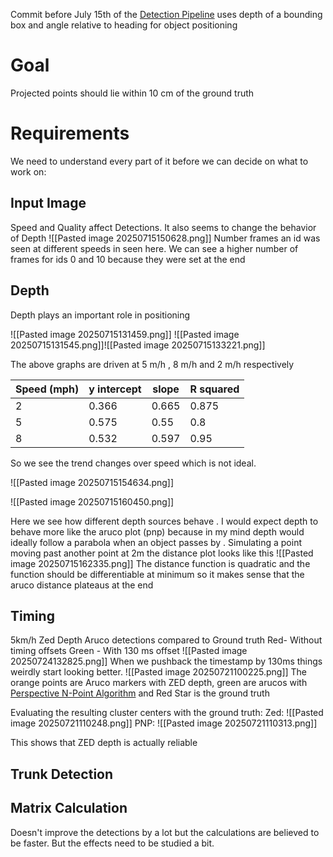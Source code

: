 Commit before July 15th of the [Detection Pipeline](https://github.com/aureaimaging/tms-detection-pipeline-service)  uses depth of a bounding box and angle relative to heading for object positioning

# Goal
Projected points should lie within 10 cm of the ground truth 



# Requirements
We need to understand every part of it before we can decide on what to work on:

## Input Image 
Speed and Quality affect Detections. It also seems to change the behavior of Depth
![[Pasted image 20250715150628.png]]
Number frames an id was seen at different speeds in seen here. We can see a higher number of frames for ids 0 and 10 because they were set at the end

## Depth
Depth plays an important role in positioning 

![[Pasted image 20250715131459.png]] ![[Pasted image 20250715131545.png]]![[Pasted image 20250715133221.png]]

The above graphs are driven at 5 m/h , 8 m/h and 2 m/h respectively

| Speed (mph) | y intercept | slope | R squared |
| ----------- | ----------- | ----- | --------- |
| 2           | 0.366       | 0.665 | 0.875     |
| 5           | 0.575       | 0.55  | 0.8       |
| 8           | 0.532       | 0.597 | 0.95      |

So we see the trend changes over speed which is not ideal.

![[Pasted image 20250715154634.png]]

![[Pasted image 20250715160450.png]]

Here we see how different depth sources behave . I would expect depth to behave more like the aruco plot (pnp) because in my mind depth would ideally follow a parabola when an object passes by . 
Simulating a point moving past another point at 2m the distance plot looks like this 
![[Pasted image 20250715162335.png]]
The distance function is quadratic and the function should be differentiable at minimum so it makes sense that the aruco distance plateaus at the end

## Timing
5km/h Zed Depth Aruco detections compared to Ground truth 
Red- Without timing offsets
Green - With 130 ms offset 
![[Pasted image 20250724132825.png]]
When we pushback the timestamp by 130ms things weirdly start looking better.
![[Pasted image 20250721100225.png]] 
The orange points are Aruco markers with ZED depth, green are arucos with[ Perspective N-Point Algorithm](https://medium.com/@rashik.shrestha/perspective-n-point-pnp-f2c7dd4ef1ed) and Red Star is the ground truth

Evaluating the resulting cluster centers with the ground truth:
Zed:
![[Pasted image 20250721110248.png]]
PNP:
![[Pasted image 20250721110313.png]]

This shows that ZED depth is actually reliable 

## Trunk Detection 
## Matrix Calculation
Doesn't improve the detections by a lot but the calculations are believed to be faster. But the effects need to be studied a bit.
